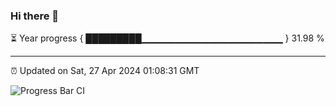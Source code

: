 ### Hi there 👋

⏳ Year progress { █████████▁▁▁▁▁▁▁▁▁▁▁▁▁▁▁▁▁▁▁▁▁ } 31.98 %

---

⏰ Updated on Sat, 27 Apr 2024 01:08:31 GMT

![Progress Bar CI](https://github.com/liununu/liununu/workflows/Progress%20Bar%20CI/badge.svg)
